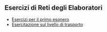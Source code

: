 ## Esercizi di Reti degli Elaboratori
- [Esercizi per il primo esonero](https://github.com/CasuFrost/University_notes/blob/main/Secondo%20Anno/Secondo%20Semestre/Reti%20di%20Elaboratori/Esercizi/Esercizi%20Esonero%201.pdf)
- [Esercitazione sul livello di trasporto](https://github.com/CasuFrost/University_notes/blob/main/Secondo%20Anno/Secondo%20Semestre/Reti%20di%20Elaboratori/Esercizi/Esercitazione%20livello%20di%20Trasporto.pdf)

